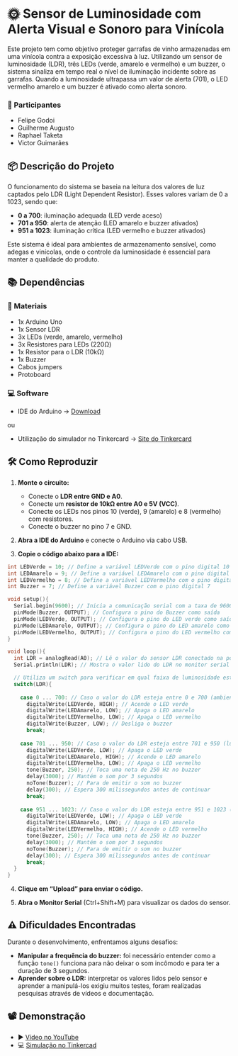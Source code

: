 # 🌞 Sensor de Luminosidade com Alerta Visual e Sonoro para Vinícola

Este projeto tem como objetivo proteger garrafas de vinho armazenadas em uma vinícola contra a exposição excessiva à luz. Utilizando um sensor de luminosidade (LDR), três LEDs (verde, amarelo e vermelho) e um buzzer, o sistema sinaliza em tempo real o nível de iluminação incidente sobre as garrafas. Quando a luminosidade ultrapassa um valor de alerta (701), o LED vermelho amarelo e um buzzer é ativado como alerta sonoro.

### 👥 Participantes
- Felipe Godoi
- Guilherme Augusto
- Raphael Taketa
- Victor Guimarães

## 📦 Descrição do Projeto

O funcionamento do sistema se baseia na leitura dos valores de luz captados pelo LDR (Light Dependent Resistor). Esses valores variam de 0 a 1023, sendo que:

- **0 a 700**: iluminação adequada (LED verde aceso)
- **701 a 950**: alerta de atenção (LED amarelo e buzzer ativados)
- **951 a 1023**: iluminação crítica (LED vermelho e buzzer ativados)

Este sistema é ideal para ambientes de armazenamento sensível, como adegas e vinícolas, onde o controle da luminosidade é essencial para manter a qualidade do produto.

## 📚 Dependências

### 🧰 Materiais
- 1x Arduino Uno
- 1x Sensor LDR
- 3x LEDs (verde, amarelo, vermelho)
- 3x Resistores para LEDs (220Ω)
- 1x Resistor para o LDR (10kΩ)
- 1x Buzzer
- Cabos jumpers
- Protoboard

### 💻 Software
- IDE do Arduino → [Download](https://www.arduino.cc/en/software)

ou

- Utilização do simulador no Tinkercard → [Site do Tinkercard](https://www.tinkercad.com)

## 🛠️ Como Reproduzir

1. **Monte o circuito:**
   - Conecte o **LDR entre GND e A0**.
   - Conecte um **resistor de 10kΩ entre A0 e 5V (VCC)**.
   - Conecte os LEDs nos pinos 10 (verde), 9 (amarelo) e 8 (vermelho) com resistores.
   - Conecte o buzzer no pino 7 e GND.

2. **Abra a IDE do Arduino** e conecte o Arduino via cabo USB.

3. **Copie o código abaixo para a IDE:**

```cpp
int LEDVerde = 10; // Define a variável LEDVerde com o pino digital 10
int LEDAmarelo = 9; // Define a variável LEDAmarelo com o pino digital 9
int LEDVermelho = 8; // Define a variável LEDVermelho com o pino digital 8
int Buzzer = 7; // Define a variável Buzzer com o pino digital 7

void setup(){
  Serial.begin(9600); // Inicia a comunicação serial com a taxa de 9600 bps
  pinMode(Buzzer, OUTPUT); // Configura o pino do Buzzer como saída
  pinMode(LEDVerde, OUTPUT); // Configura o pino do LED verde como saída
  pinMode(LEDAmarelo, OUTPUT); // Configura o pino do LED amarelo como saída
  pinMode(LEDVermelho, OUTPUT); // Configura o pino do LED vermelho como saída
}

void loop(){
  int LDR = analogRead(A0); // Lê o valor do sensor LDR conectado na porta analógica A0
  Serial.println(LDR); // Mostra o valor lido do LDR no monitor serial

  // Utiliza um switch para verificar em qual faixa de luminosidade está o valor lido do LDR
  switch(LDR){
    
    case 0 ... 700: // Caso o valor do LDR esteja entre 0 e 700 (ambiente escuro)
      digitalWrite(LEDVerde, HIGH); // Acende o LED verde
      digitalWrite(LEDAmarelo, LOW); // Apaga o LED amarelo
      digitalWrite(LEDVermelho, LOW); // Apaga o LED vermelho
      digitalWrite(Buzzer, LOW); // Desliga o buzzer
      break;
    
    case 701 ... 950: // Caso o valor do LDR esteja entre 701 e 950 (luminosidade média)
  	  digitalWrite(LEDVerde, LOW); // Apaga o LED verde
      digitalWrite(LEDAmarelo, HIGH); // Acende o LED amarelo
      digitalWrite(LEDVermelho, LOW); // Apaga o LED vermelho
      tone(Buzzer, 250); // Toca uma nota de 250 Hz no buzzer
      delay(3000); // Mantém o som por 3 segundos
      noTone(Buzzer); // Para de emitir o som no buzzer
      delay(300); // Espera 300 milissegundos antes de continuar
      break;
    
    case 951 ... 1023: // Caso o valor do LDR esteja entre 951 e 1023 (ambiente muito claro)
      digitalWrite(LEDVerde, LOW); // Apaga o LED verde
      digitalWrite(LEDAmarelo, LOW); // Apaga o LED amarelo
      digitalWrite(LEDVermelho, HIGH); // Acende o LED vermelho
      tone(Buzzer, 250); // Toca uma nota de 250 Hz no buzzer
      delay(3000); // Mantém o som por 3 segundos
      noTone(Buzzer); // Para de emitir o som no buzzer
      delay(300); // Espera 300 milissegundos antes de continuar
      break;
  }
}
```

4. **Clique em “Upload” para enviar o código.**

5. **Abra o Monitor Serial** (Ctrl+Shift+M) para visualizar os dados do sensor.

## ⚠️ Dificuldades Encontradas

Durante o desenvolvimento, enfrentamos alguns desafios:

- **Manipular a frequência do buzzer:** foi necessário entender como a função `tone()` funciona para não deixar o som incômodo e para ter a duração de 3 segundos.
- **Aprender sobre o LDR:** interpretar os valores lidos pelo sensor e aprender a manipulá-los exigiu muitos testes, foram realizadas pesquisas através de vídeos e documentação.

## 📽️ Demonstração

- ▶️ [Vídeo no YouTube](https://youtu.be/0kUGRKxl1lo)
- 💻 [Simulação no Tinkercad](https://www.tinkercad.com/things/gdHTAxjC7YB-fantastic-inari-snaget/editel?returnTo=https%3A%2F%2Fwww.tinkercad.com%2Fdashboard&sharecode=jaI-__Ze8QaAmT90-9VHP9olcMvoVjhQlYrbrBaEM-A)